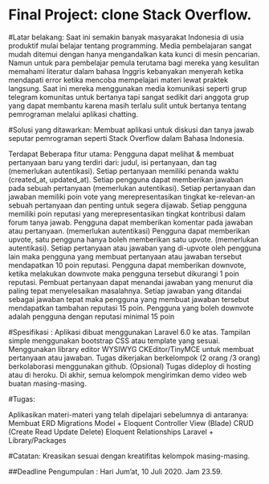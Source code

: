 # Final Project: clone Stack Overflow. 

#Latar belakang: 
Saat ini semakin banyak masyarakat Indonesia di usia produktif mulai belajar tentang programming. Media pembelajaran sangat mudah ditemui dengan hanya mengandalkan kata kunci di mesin pencarian. Namun untuk para pembelajar pemula terutama bagi mereka yang kesulitan memahami literatur dalam bahasa Inggris kebanyakan menyerah ketika mendapati error ketika mencoba mempelajari materi lewat praktek langsung. Saat ini mereka menggunakan media komunikasi seperti grup telegram komunitas untuk bertanya tapi sangat sedikit dari anggota grup yang dapat membantu karena masih terlalu sulit untuk bertanya tentang pemrograman melalui aplikasi chatting. 

#Solusi yang ditawarkan: 
Membuat aplikasi untuk diskusi dan tanya jawab seputar pemrograman seperti Stack Overflow dalam Bahasa Indonesia. 

Terdapat Beberapa fitur utama:
Pengguna dapat melihat & membuat pertanyaan baru yang terdiri dari: judul, isi pertanyaan, dan tag (memerlukan autentikasi).
Setiap pertanyaan memiliki penanda waktu (created_at, updated_at).
Setiap pengguna dapat memberikan jawaban pada sebuah pertanyaan (memerlukan autentikasi).
Setiap pertanyaan dan jawaban memiliki poin vote yang merepresentasikan tingkat ke-relevan-an sebuah pertanyaan dan penting untuk segera dijawab. 
Setiap pengguna memiliki poin reputasi yang merepresentasikan tingkat kontribusi dalam forum tanya jawab. 
Pengguna dapat memberikan komentar pada jawaban atau pertanyaan. (memerlukan autentikasi)
Pengguna dapat memberikan upvote, satu pengguna hanya boleh memberikan satu upvote. (memerlukan autentikasi).
Setiap pertanyaan atau jawaban yang di-upvote oleh pengguna lain maka pengguna yang membuat pertanyaan atau jawaban tersebut mendapatkan 10 poin reputasi. 
Pengguna dapat memberikan downvote, ketika melakukan downvote maka pengguna tersebut dikurangi 1 poin reputasi. 
Pembuat pertanyaan dapat menandai jawaban yang menurut dia paling tepat menyelesaikan masalahnya. 
Setiap jawaban yang ditandai sebagai jawaban tepat maka pengguna yang membuat jawaban tersebut mendapatkan tambahan reputasi 15 poin.
Pengguna yang boleh downvote adalah pengguna dengan reputasi minimal 15 poin

#Spesifikasi :
Aplikasi dibuat menggunakan Laravel 6.0 ke atas.
Tampilan simple menggunakan bootstrap CSS atau template yang sesuai.
Menggunakan library editor WYSIWYG CKEditor/TinyMCE untuk membuat pertanyaan atau jawaban.
Tugas dikerjakan berkelompok (2 orang /3 orang) berkolaborasi menggunakan github.
(Opsional) Tugas dideploy di hosting atau di heroku.
Di akhir, semua kelompok mengirimkan demo video web buatan masing-masing.


#Tugas: 

Aplikasikan materi-materi yang telah dipelajari sebelumnya di antaranya: 
Membuat ERD
Migrations
Model + Eloquent
Controller
View (Blade)
CRUD (Create Read Update Delete)
Eloquent Relationships
Laravel + Library/Packages

#Catatan: Kreasikan sesuai dengan kreatifitas kelompok masing-masing. 



##Deadline Pengumpulan : Hari Jum’at, 10 Juli 2020. Jam 23.59.

